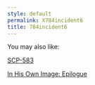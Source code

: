 ```yaml
---
style: default
permalink: X784incident6
title: 784incident6
---
```

You may also like:

[SCP-583](http://scp-wiki.net/scp-583)

[In His Own Image: Epilogue](http://scp-wiki.net/in-his-own-image-epilogue)
